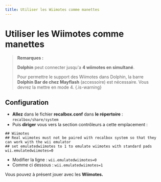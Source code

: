 ```yaml
---
title: Utiliser les Wiimotes comme manettes
---
```


# Utiliser les Wiimotes comme manettes


>**Remarques :**
>
>**Dolphin** peut connecter jusqu'a **4 wiimotes en simultané**.
>
>Pour permettre le support des Wiimotes dans Dolphin, la barre **Dolphin Bar de chez Mayflash** \(accessoire\) est nécessaire. Vous devrez la mettre en mode 4.
{.is-warning}

## Configuration

* **Allez** dans le fichier **recalbox.conf** dans **le répertoire**  : `recalbox/share/system`  
* Puis **diriger** vous vers la section contrôleurs a cette emplacement  :

```text
## Wiimotes
## Real wiimotes must not be paired with recalbox system so that they can work with the wii emulator
## set emulatedwiimotes to 1 to emulate wiimotes with standard pads
wii.emulatedwiimotes=0
```

* Modifier la ligne : `wii.emulatedwiimotes=0`
* Comme ci dessous : `wii.emulatedwiimotes=1`

Vous pouvez à présent jouer avec les **Wiimotes.**

